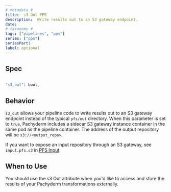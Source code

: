 ```yaml
---
# metadata # 
title:  s3 Out PPS
description:  Write results out to an S3 gateway endpoint.
date: 
# taxonomy #
tags: ["pipelines", "pps"]
series: ["pps"]
seriesPart:
label: optional
---
```


## Spec

```s

"s3_out": bool,

```

## Behavior 

`s3_out` allows your pipeline code to write results out to an S3 gateway
endpoint instead of the typical `pfs/out` directory. When this parameter
is set to `true`, Pachyderm includes a sidecar S3 gateway instance
container in the same pod as the pipeline container. The address of the
output repository will be `s3://<output_repo>`. 

If you want to expose an input repository through an S3 gateway, see
`input.pfs.s3` in [PFS Input](#pfs-input). 

## When to Use 

You should use the s3 Out attribute when you'd like to access and store the results of your Pachyderm transformations externally. 

